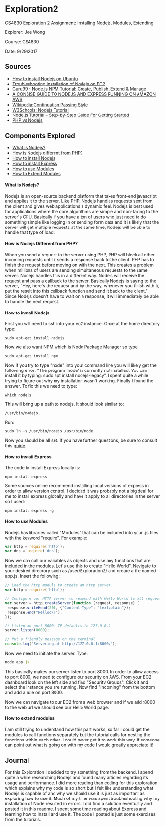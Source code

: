 # Exploration2
CS4830 Exploration 2 Assignment: Installing Nodejs, Modules, Extending

Explorer: Joe Wong

Course: CS4830

Date: 9/29/2017

## Sources
* [How to install Nodejs on Ubuntu](https://www.digitalocean.com/community/tutorials/how-to-install-node-js-on-ubuntu-16-04)
* [Troubleshooting installation of Nodejs on EC2](https://vijayasankarn.wordpress.com/2016/12/30/running-nodejs-in-amazon-ec2/)
* [Guru99 - Node.js NPM Tutorial: Create, Publish, Extend & Manage](https://www.guru99.com/node-js-modules-create-publish.html)
* [A CONSISE GUIDE TO NODEJS AND EXPRESS RUNNING ON AMAZON AWS](http://www.superunrelated.com/2014/09/a-consise-guide-to-nodejs-and-express-running-on-amazon-aws/)
* [Wikipedia:Continuation Passing Style](https://en.wikipedia.org/wiki/Continuation-passing_style)
* [W3Schools: Nodejs Tutorial](https://www.w3schools.com/nodejs/)
* [Node.js Tutorial – Step-by-Step Guide For Getting Started](https://www.airpair.com/javascript/node-js-tutorial)
* [PHP vs Nodejs](https://www.sitepoint.com/sitepoint-smackdown-php-vs-node-js/)

## Components Explored
* [What is Nodejs?](#what-is-nodejs)
* [How is Nodejs different from PHP?](#how-is-nodejs-different-from-php)
* [How to install Nodejs](#how-to-install-nodejs)
* [How to install Express](#how-to-install-express)
* [How to use Modules](#how-to-use-modules)
* [How to Extend Modules](#how-to-extend-modules)

#### What is Nodejs?
Nodejs is an open-source backend platform that takes front-end javascript and applies it to the server. Like PHP, Nodejs handles requests sent from the client and gives web applications a dynamic feel. Nodejs is best used for applications where the core algorithms are simple and non-taxing to the server's CPU. Basically if you have a ton of users who just need to do something simple like logging in or sending form data and it is likely that the server will get multiple requests at the same time, Nodejs will be able to handle that type of load.

#### How is Nodejs Different from PHP?
When you send a request to the server using PHP, PHP will block all other incoming requests until it sends a response back to the client. PHP has to finish the request before moving on with the next. This creates a problem when millions of users are sending simultaneous requests to the same server. Nodejs handles this in a different way. Nodejs will receive the request and pass a callback to the server. Basically Nodejs is saying to the server, "Hey, here's the request and by the way, whenever you finish with it, put the result into this callback function and send it back to the client." Since Nodejs doesn't have to wait on a response, it will immediately be able to handle the next request.

#### How to install Nodejs
First you will need to ssh into your ec2 instance. Once at the home directory type:
```Shell
sudo apt-get install nodejs
```
Now we also want NPM which is Node Package Manager so type:
```Shell
sudo apt-get install npm
```
Now if you try to type "node" into your command line you will likely get the following error: “The program ‘node’ is currently not 
installed. You can install it by typing: sudo apt install nodejs-legacy”. I spent quite a while trying to figure out why my installation wasn't working. Finally I found the answer. To fix this we need to type:
```Shell
which nodejs
```
This will bring up a path to nodejs. It should look similar to:
```Shell
/usr/bin/nodejs.
```
Run:
```Shell
sudo ln -s /usr/bin/nodejs /usr/bin/node
```
Now you should be all set. If you have further questions, be sure to consult this [guide](https://vijayasankarn.wordpress.com/2016/12/30/running-nodejs-in-amazon-ec2/).

#### How to install Express
The code to install Express locally is:
```Shell
npm install express
```
Some sources online recommend installing local versions of express in order to allow version control. I decided it was probably not a big deal for me to install express globally and have it apply to all directories in the server so I used:
```Shell
npm install express -g
```

#### How to use Modules
Nodejs has libraries called "Modules" that can be included into your .js files with the keyword "require". For example:
```Javascript
var http = require('http');
var dns = require('dns');
```
Now we can call our variables as objects and use any functions that are included in the modules. Let's use this to create "Hello World".
Navigate to your desired directory such as /user/Exploration2/ and create a file named app.js. Insert the following:
```Javascript
// Load the http module to create an http server.
var http = require('http');

// Configure our HTTP server to respond with Hello World to all requests.
var server = http.createServer(function (request, response) {
 response.writeHead(200, {"Content-Type": "text/plain"});
 response.end("Hellod\n");
});

// Listen on port 8000, IP defaults to 127.0.0.1
server.listen(8000);

// Put a friendly message on the terminal
console.log("Servering at http://127.0.0.1:8000/");
```
Now we need to initiate the server. Type:
```Javascript
node app.js
```
This basically makes our server listen to port 8000. In order to allow access to port 8000, we need to configure our security on 
AWS. From your EC2 dashboard look on the left side and find "Security Groups". Click it and select the instance you are running. Now
find "Incoming" from the bottom and add a rule on port 8000.

Now we can navigate to our EC2 from a web browser and if we add :8000 to the web url we should see our Hello World page.

#### How to extend modules
I am still trying to understand how this part works, so far I could get the modules to call functions separately but the tutorial calls
for nesting the functions within each other. I could never get it to work this way. If someone can point out what is going on with my code I would greatly appreciate it!

## Journal
For this Exploration I decided to try something from the backend. I spend quite a while researching Nodejs and found many articles
regarding its usage and performance. I did more reading than coding for this exploration which explains why my code is so short but I felt like understanding what Nodejs is capable of and why we should use it is just as important as exploring how to use it. Much of my time was spent troubleshooting why my installation of Node resulted in errors. I did find a solution eventually and posted it in this readme. I spent some time reading about Express and learning how to install and use it. The code I posted is just some exercises from the tutorials.

